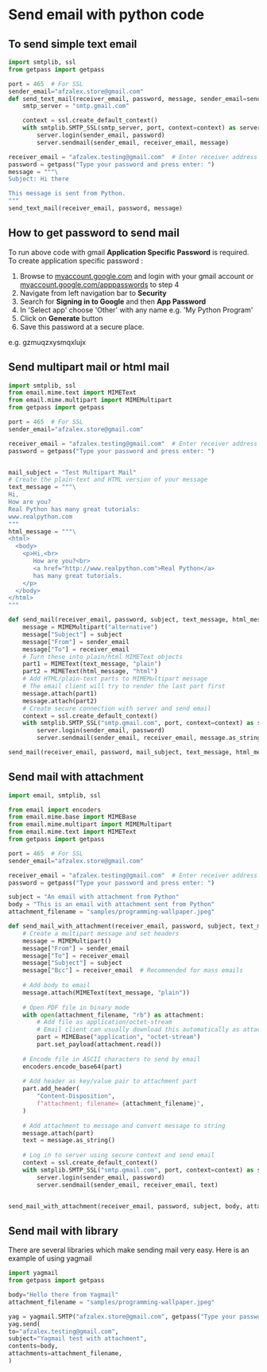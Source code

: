 # Send email with python code


## To send simple text email
```python
import smtplib, ssl
from getpass import getpass

port = 465  # For SSL
sender_email="afzalex.store@gmail.com"
def send_text_mail(receiver_email, password, message, sender_email=sender_email):
    smtp_server = "smtp.gmail.com"

    context = ssl.create_default_context()
    with smtplib.SMTP_SSL(smtp_server, port, context=context) as server:
        server.login(sender_email, password)
        server.sendmail(sender_email, receiver_email, message)

receiver_email = "afzalex.testing@gmail.com"  # Enter receiver address
password = getpass("Type your password and press enter: ")
message = """\
Subject: Hi there

This message is sent from Python.
"""
send_text_mail(receiver_email, password, message)
```

## How to get password to send mail
To run above code with gmail **Application Specific Password** is required.  
To create application specific password :
1. Browse to [myaccount.google.com](https://myaccount.google.com) and login with your gmail account or [myaccount.google.com/apppasswords](https://myaccount.google.com/apppasswords) to step 4
2. Navigate from left navigation bar to **Security**
3. Search for **Signing in to Google** and then **App Password**
4. In 'Select app' choose 'Other' with any name e.g. 'My Python Program'
5. Click on **Generate** button
6. Save this password at a secure place.

e.g.
gzmuqzxysmqxlujx



## Send multipart mail or html mail
```python
import smtplib, ssl
from email.mime.text import MIMEText
from email.mime.multipart import MIMEMultipart
from getpass import getpass

port = 465  # For SSL
sender_email="afzalex.store@gmail.com"

receiver_email = "afzalex.testing@gmail.com"  # Enter receiver address
password = getpass("Type your password and press enter: ")


mail_subject = "Test Multipart Mail"
# Create the plain-text and HTML version of your message
text_message = """\
Hi,
How are you?
Real Python has many great tutorials:
www.realpython.com
"""
html_message = """\
<html>
  <body>
    <p>Hi,<br>
       How are you?<br>
       <a href="http://www.realpython.com">Real Python</a> 
       has many great tutorials.
    </p>
  </body>
</html>
"""

def send_mail(receiver_email, password, subject, text_message, html_message, sender_email=sender_email):
    message = MIMEMultipart("alternative")
    message["Subject"] = subject
    message["From"] = sender_email
    message["To"] = receiver_email
    # Turn these into plain/html MIMEText objects
    part1 = MIMEText(text_message, "plain")
    part2 = MIMEText(html_message, "html")
    # Add HTML/plain-text parts to MIMEMultipart message
    # The email client will try to render the last part first
    message.attach(part1)
    message.attach(part2)
    # Create secure connection with server and send email
    context = ssl.create_default_context()
    with smtplib.SMTP_SSL("smtp.gmail.com", port, context=context) as server:
        server.login(sender_email, password)
        server.sendmail(sender_email, receiver_email, message.as_string())

send_mail(receiver_email, password, mail_subject, text_message, html_message)

```

## Send mail with attachment
```python
import email, smtplib, ssl

from email import encoders
from email.mime.base import MIMEBase
from email.mime.multipart import MIMEMultipart
from email.mime.text import MIMEText
from getpass import getpass

port = 465  # For SSL
sender_email="afzalex.store@gmail.com"

receiver_email = "afzalex.testing@gmail.com"  # Enter receiver address
password = getpass("Type your password and press enter: ")

subject = "An email with attachment from Python"
body = "This is an email with attachment sent from Python"
attachment_filename = "samples/programming-wallpaper.jpeg"

def send_mail_with_attachment(receiver_email, password, subject, text_message, attachment_filename, sender_email=sender_email):
    # Create a multipart message and set headers
    message = MIMEMultipart()
    message["From"] = sender_email
    message["To"] = receiver_email
    message["Subject"] = subject
    message["Bcc"] = receiver_email  # Recommended for mass emails
    
    # Add body to email
    message.attach(MIMEText(text_message, "plain"))
    
    # Open PDF file in binary mode
    with open(attachment_filename, "rb") as attachment:
        # Add file as application/octet-stream
        # Email client can usually download this automatically as attachment
        part = MIMEBase("application", "octet-stream")
        part.set_payload(attachment.read())
    
    # Encode file in ASCII characters to send by email    
    encoders.encode_base64(part)
    
    # Add header as key/value pair to attachment part
    part.add_header(
        "Content-Disposition",
        f"attachment; filename= {attachment_filename}",
    )
    
    # Add attachment to message and convert message to string
    message.attach(part)
    text = message.as_string()
    
    # Log in to server using secure context and send email
    context = ssl.create_default_context()
    with smtplib.SMTP_SSL("smtp.gmail.com", port, context=context) as server:
        server.login(sender_email, password)
        server.sendmail(sender_email, receiver_email, text)


send_mail_with_attachment(receiver_email, password, subject, body, attachment_filename)
```

## Send mail with library
There are several libraries which make sending mail very easy.
Here is an example of using yagmail
```python
import yagmail
from getpass import getpass

body="Hello there from Yagmail"
attachment_filename = "samples/programming-wallpaper.jpeg"

yag = yagmail.SMTP("afzalex.store@gmail.com", getpass("Type your password and press enter: "))
yag.send(
to="afzalex.testing@gmail.com",
subject="Yagmail test with attachment",
contents=body, 
attachments=attachment_filename,
)
```
